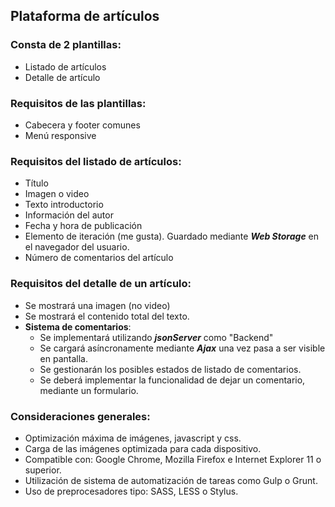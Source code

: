 ## Plataforma de artículos
### Consta de 2 plantillas:
* Listado de artículos
* Detalle de artículo

### Requisitos de las plantillas:
* Cabecera y footer comunes
* Menú responsive

### Requisitos del listado de artículos:
* Título
* Imagen o video
* Texto introductorio
* Información del autor
* Fecha y hora de publicación
* Elemento de iteración (me gusta). Guardado mediante ***Web Storage*** en el navegador del usuario.
* Número de comentarios del artículo

### Requisitos del detalle de un artículo:
* Se mostrará una imagen (no video)
* Se mostrará el contenido total del texto.
* **Sistema de comentarios**:
    - Se implementará utilizando ***jsonServer*** como "Backend"
    - Se cargará asíncronamente mediante ***Ajax*** una vez pasa a ser visible en pantalla.
    - Se gestionarán los posibles estados de listado de comentarios.
    - Se deberá implementar la funcionalidad de dejar un comentario, mediante un formulario.

### Consideraciones generales:
* Optimización máxima de imágenes, javascript y css.
* Carga de las imágenes optimizada para cada dispositivo.
* Compatible con: Google Chrome, Mozilla Firefox e Internet Explorer 11 o superior. 
* Utilización de sistema de automatización de tareas como Gulp o Grunt.
* Uso de preprocesadores tipo: SASS, LESS o Stylus.
    